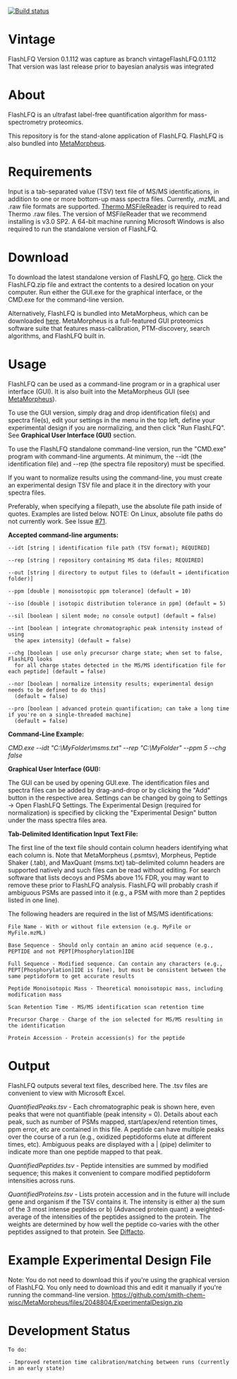 [![Build status](https://ci.appveyor.com/api/projects/status/5mue0eiapbb6gk0u?svg=true)](https://ci.appveyor.com/project/robertmillikin/flashlfq)

# Vintage
FlashLFQ Version 0.1.112 was capture as branch vintageFlashLFQ.0.1.112
That version was last release prior to bayesian analysis was integrated

# About
FlashLFQ is an ultrafast label-free quantification algorithm for mass-spectrometry proteomics. 

This repository is for the stand-alone application of FlashLFQ. FlashLFQ is also bundled into [MetaMorpheus](https://github.com/smith-chem-wisc/MetaMorpheus).

# Requirements
Input is a tab-separated value (TSV) text file of MS/MS identifications, in addition to one or more bottom-up mass spectra files. Currently, .mzML and .raw file formats are supported. [Thermo MSFileReader](https://thermo.flexnetoperations.com/control/thmo/search?query=MSFileReader+3.0+SP2) is required to read Thermo .raw files. The version of MSFileReader that we recommend installing is v3.0 SP2. A 64-bit machine running Microsoft Windows is also required to run the standalone version of FlashLFQ.

# Download
To download the latest standalone version of FlashLFQ, go [here](https://github.com/smith-chem-wisc/FlashLFQ/releases/latest). Click the FlashLFQ.zip file and extract the contents to a desired location on your computer. Run either the GUI.exe for the graphical interface, or the CMD.exe for the command-line version.

Alternatively, FlashLFQ is bundled into MetaMorpheus, which can be downloaded [here](https://github.com/smith-chem-wisc/MetaMorpheus). MetaMorpheus is a full-featured GUI proteomics software suite that features mass-calibration, PTM-discovery, search algorithms, and FlashLFQ built in.

# Usage
FlashLFQ can be used as a command-line program or in a graphical user interface (GUI). It is also built into the MetaMorpheus GUI (see [MetaMorpheus](https://github.com/smith-chem-wisc/MetaMorpheus)).

To use the GUI version, simply drag and drop identification file(s) and spectra file(s), edit your settings in the menu in the top left, define your experimental design if you are normalizing, and then click "Run FlashLFQ". See **Graphical User Interface (GUI)** section.

To use the FlashLFQ standalone command-line version, run the "CMD.exe" program with command-line arguments. At minimum, the --idt (the identification file) and --rep (the spectra file repository) must be specified.

If you want to normalize results using the command-line, you must create an experimental design TSV file and place it in the directory with your spectra files.

Preferably, when specifying a filepath, use the absolute file path inside of quotes. Examples are listed below.
NOTE: On Linux, absolute file paths do not currently work. See Issue [#71](https://github.com/smith-chem-wisc/FlashLFQ/issues/71).

**Accepted command-line arguments:**

    --idt [string | identification file path (TSV format); REQUIRED]
   
    --rep [string | repository containing MS data files; REQUIRED]
    
    --out [string | directory to output files to (default = identification folder)]
    
    --ppm [double | monoisotopic ppm tolerance] (default = 10)
    
    --iso [double | isotopic distribution tolerance in ppm] (default = 5)
    
    --sil [boolean | silent mode; no console output] (default = false)
    
    --int [boolean | integrate chromatographic peak intensity instead of using 
	  the apex intensity] (default = false)
    
    --chg [boolean | use only precursor charge state; when set to false, FlashLFQ looks 
	  for all charge states detected in the MS/MS identification file for each peptide] (default = false)

    --nor [boolean | normalize intensity results; experimental design needs to be defined to do this] 
	  (default = false)

    --pro [boolean | advanced protein quantification; can take a long time if you're on a single-threaded machine] 
	  (default = false)

**Command-Line Example:**

*CMD.exe --idt "C:\MyFolder\msms.txt" --rep "C:\MyFolder" --ppm 5 --chg false*

**Graphical User Interface (GUI):**

The GUI can be used by opening GUI.exe. The identification files and spectra files can be added by drag-and-drop or by clicking the "Add" button in the respective area. Settings can be changed by going to Settings -> Open FlashLFQ Settings. The Experimental Design (required for normalization) is specified by clicking the "Experimental Design" button under the mass spectra files area.

**Tab-Delimited Identification Input Text File:**

The first line of the text file should contain column headers identifying what each column is. Note that MetaMorpheus (.psmtsv), Morpheus, Peptide Shaker (.tab), and MaxQuant (msms.txt) tab-delimited column headers are supported natively and such files can be read without editing. For search software that lists decoys and PSMs above 1% FDR, you may want to remove these prior to FlashLFQ analysis. FlashLFQ will probably crash if ambiguous PSMs are passed into it (e.g., a PSM with more than 2 peptides listed in one line).

The following headers are required in the list of MS/MS identifications:

    File Name - With or without file extension (e.g. MyFile or MyFile.mzML)
    
    Base Sequence - Should only contain an amino acid sequence (e.g., PEPTIDE and not PEPT[Phosphorylation]IDE
    
    Full Sequence - Modified sequence. Can contain any characters (e.g., PEPT[Phosphorylation]IDE is fine), but must be consistent between the same peptidoform to get accurate results
    
    Peptide Monoisotopic Mass - Theoretical monoisotopic mass, including modification mass
    
    Scan Retention Time - MS/MS identification scan retention time
    
    Precursor Charge - Charge of the ion selected for MS/MS resulting in the identification
    
    Protein Accession - Protein accession(s) for the peptide

# Output
FlashLFQ outputs several text files, described here. The .tsv files are convenient to view with Microsoft Excel.

*QuantifiedPeaks.tsv* - Each chromatographic peak is shown here, even peaks that were not quantifiable (peak intensity = 0). Details about each peak, such as number of PSMs mapped, start/apex/end retention times, ppm error, etc are contained in this file. A peptide can have multiple peaks over the course of a run (e.g., oxidized peptidoforms elute at different times, etc). Ambiguous peaks are displayed with a | (pipe) delimiter to indicate more than one peptide mapped to that peak. 

*QuantifiedPeptides.tsv* - Peptide intensities are summed by modified sequence; this makes it convenient to compare modified peptidoform intensities across runs.

*QuantifiedProteins.tsv* - Lists protein accession and in the future will include gene and organism if the TSV contains it. The intensity is either a) the sum of the 3 most intense peptides or b) (Advanced protein quant) a weighted-average of the intensities of the peptides assigned to the protein. The weights are determined by how well the peptide co-varies with the other peptides assigned to that protein. See [Diffacto](http://www.mcponline.org/content/16/5/936.full).

# Example Experimental Design File
Note: You do not need to download this if you're using the graphical version of FlashLFQ. You only need to download this and edit it manually if you're running the command-line version.
https://github.com/smith-chem-wisc/MetaMorpheus/files/2048804/ExperimentalDesign.zip

# Development Status
    To do: 

    - Improved retention time calibration/matching between runs (currently in an early state)
    
